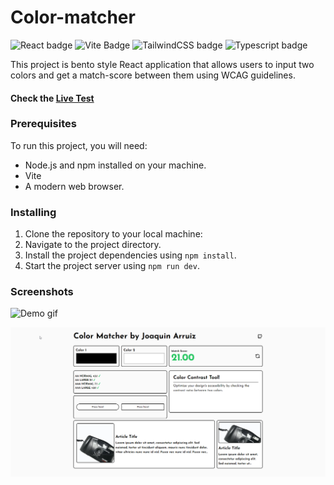 # Color-matcher

![React badge](https://img.shields.io/badge/React-20232A?style=for-the-badge&logo=react&logoColor=61DAFB) ![Vite Badge](https://img.shields.io/badge/Vite-B73BFE?style=for-the-badge&logo=vite&logoColor=FFD62E) ![TailwindCSS badge](https://img.shields.io/badge/Tailwind_CSS-38B2AC?style=for-the-badge&logo=tailwind-css&logoColor=white) ![Typescript badge](https://img.shields.io/badge/TypeScript-007ACC?style=for-the-badge&logo=typescript&logoColor=white) 

This project is bento style React application that allows users to input two colors and get a match-score between them using WCAG guidelines.

#### Check the [Live Test](https://joaquinarruiz.github.io/color-matcher/)

### Prerequisites

To run this project, you will need:

- Node.js and npm installed on your machine.
- Vite
- A modern web browser.

### Installing

1. Clone the repository to your local machine:
2. Navigate to the project directory.
3. Install the project dependencies using `npm install`.
4. Start the project server using `npm run dev`.

### Screenshots

![Demo gif](https://github.com/JoaquinArruiz/color-matcher/blob/main/public/images/demo_gif.gif?raw=true)

![Screenshoot](https://github.com/JoaquinArruiz/color-matcher/blob/main/public/images/demo_screen.png?raw=true)

